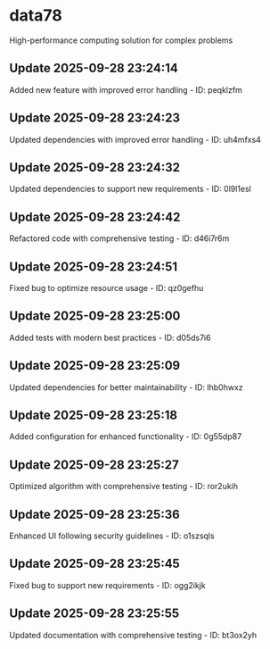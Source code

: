 # data78
High-performance computing solution for complex problems

## Update 2025-09-28 23:24:14
Added new feature with improved error handling - ID: peqklzfm


## Update 2025-09-28 23:24:23
Updated dependencies with improved error handling - ID: uh4mfxs4


## Update 2025-09-28 23:24:32
Updated dependencies to support new requirements - ID: 0l9l1esl


## Update 2025-09-28 23:24:42
Refactored code with comprehensive testing - ID: d46i7r6m


## Update 2025-09-28 23:24:51
Fixed bug to optimize resource usage - ID: qz0gefhu


## Update 2025-09-28 23:25:00
Added tests with modern best practices - ID: d05ds7i6


## Update 2025-09-28 23:25:09
Updated dependencies for better maintainability - ID: lhb0hwxz


## Update 2025-09-28 23:25:18
Added configuration for enhanced functionality - ID: 0g55dp87


## Update 2025-09-28 23:25:27
Optimized algorithm with comprehensive testing - ID: ror2ukih


## Update 2025-09-28 23:25:36
Enhanced UI following security guidelines - ID: o1szsqls


## Update 2025-09-28 23:25:45
Fixed bug to support new requirements - ID: ogg2ikjk


## Update 2025-09-28 23:25:55
Updated documentation with comprehensive testing - ID: bt3ox2yh

